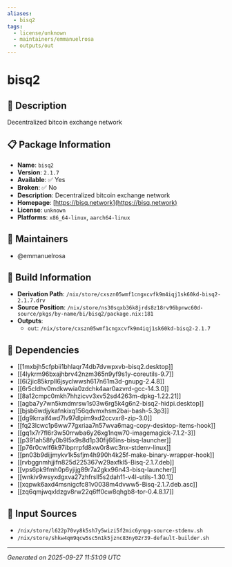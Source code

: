 ```yaml
---
aliases:
  - bisq2
tags:
  - license/unknown
  - maintainers/emmanuelrosa
  - outputs/out
---
```


# bisq2

## 📝 Description

Decentralized bitcoin exchange network

## 📋 Package Information

- **Name**: `bisq2`
- **Version**: `2.1.7`
- **Available**: ✅ Yes
- **Broken**: ✅ No
- **Description**: Decentralized bitcoin exchange network
- **Homepage**: [https://bisq.network](https://bisq.network)
- **License**: `unknown`
- **Platforms**: `x86_64-linux`, `aarch64-linux`
## 👥 Maintainers

- @emmanuelrosa


## 🔧 Build Information

- **Derivation Path**: `/nix/store/cxszn05wmf1cngxcvfk9m4iqj1sk60kd-bisq2-2.1.7.drv`
- **Source Position**: `/nix/store/ns30sqxb36k8jrds8z18rv96bpnwc60d-source/pkgs/by-name/bi/bisq2/package.nix:181`
- **Outputs**:
  - `out`:  `/nix/store/cxszn05wmf1cngxcvfk9m4iqj1sk60kd-bisq2-2.1.7`

## 🔗 Dependencies

- [[1mxbjh5cfpbii1bhlaqr74db7dvwpxvb-bisq2.desktop]]
- [[4lykrm96bxajhbrv42nzm365n9yf9s1y-coreutils-9.7]]
- [[6i2jic85krpll6jsyclwwsh617n61m3d-gnupg-2.4.8]]
- [[6r5cldhv0mdkwwia0zdchk4aar0azvrd-gcc-14.3.0]]
- [[8a12cmpc0mkh7hhzicvv3xv52sd4263m-dpkg-1.22.21]]
- [[agba7y7wn5kmdmrsw1s03w6rg5k4g6n2-bisq2-hidpi.desktop]]
- [[bjsb6wdjykafnkixq156qdvmxhsm2bai-bash-5.3p3]]
- [[dg9krraif4wd7lv97dlpim9xd2ccvxr8-zip-3.0]]
- [[fq23lcwc1p6ww77gxriaa7n57wva6mag-copy-desktop-items-hook]]
- [[gq1x7r7fl6r3w50rrwba6y26xg1nqw70-imagemagick-7.1.2-3]]
- [[p391ah58fy0b9l5x9s8d1p30fij66ins-bisq-launcher]]
- [[p76r0cwlf6k97ibprrpfd8xw0r8wc3nx-stdenv-linux]]
- [[pn03b9dijjmykv1k5sfjm4h990h4k25f-make-binary-wrapper-hook]]
- [[rvbggnmhjjifn825d225367w29axfkl5-Bisq-2.1.7.deb]]
- [[vps6pk9fmh0p6yjijg89r7a2gkx96n43-bisq-launcher]]
- [[wnkiv9wsyxdgxva27zhfrsll5s2dah11-v4l-utils-1.30.1]]
- [[xqpwk6axd4msnigcfc81v0038m4dvww5-Bisq-2.1.7.deb.asc]]
- [[zq6qmjwqxldzgv8rw22q6ff0cw8qhgb8-tor-0.4.8.17]]

## 📁 Input Sources

- `/nix/store/l622p70vy8k5sh7y5wizi5f2mic6ynpg-source-stdenv.sh`
- `/nix/store/shkw4qm9qcw5sc5n1k5jznc83ny02r39-default-builder.sh`

---
*Generated on 2025-09-27 11:51:09 UTC*
